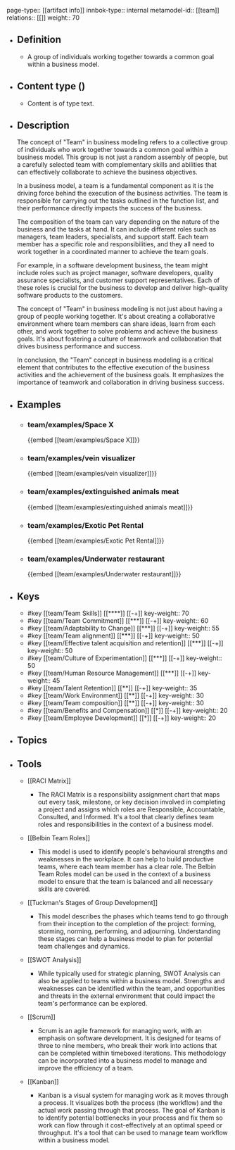 page-type:: [[artifact info]]
innbok-type:: internal
metamodel-id:: [[team]]
relations:: [[]]
weight:: 70

- ## Definition
  - A group of individuals working together towards a common goal within a business model.
- ## Content type ()
  - Content is of type text.
  
- ## Description
  The concept of "Team" in business modeling refers to a collective group of individuals who work together towards a common goal within a business model. This group is not just a random assembly of people, but a carefully selected team with complementary skills and abilities that can effectively collaborate to achieve the business objectives.
  
  In a business model, a team is a fundamental component as it is the driving force behind the execution of the business activities. The team is responsible for carrying out the tasks outlined in the function list, and their performance directly impacts the success of the business.
  
  The composition of the team can vary depending on the nature of the business and the tasks at hand. It can include different roles such as managers, team leaders, specialists, and support staff. Each team member has a specific role and responsibilities, and they all need to work together in a coordinated manner to achieve the team goals.
  
  For example, in a software development business, the team might include roles such as project manager, software developers, quality assurance specialists, and customer support representatives. Each of these roles is crucial for the business to develop and deliver high-quality software products to the customers.
  
  The concept of "Team" in business modeling is not just about having a group of people working together. It's about creating a collaborative environment where team members can share ideas, learn from each other, and work together to solve problems and achieve the business goals. It's about fostering a culture of teamwork and collaboration that drives business performance and success.
  
  In conclusion, the "Team" concept in business modeling is a critical element that contributes to the effective execution of the business activities and the achievement of the business goals. It emphasizes the importance of teamwork and collaboration in driving business success.
- ## Examples
  - ### team/examples/Space X
    {{embed [[team/examples/Space X]]}}
  - ### team/examples/vein visualizer
    {{embed [[team/examples/vein visualizer]]}}
  - ### team/examples/extinguished animals meat
    {{embed [[team/examples/extinguished animals meat]]}}
  - ### team/examples/Exotic Pet Rental
    {{embed [[team/examples/Exotic Pet Rental]]}}
  - ### team/examples/Underwater restaurant
    {{embed [[team/examples/Underwater restaurant]]}}
  
- ## Keys
  - #key [[team/Team Skills]] [[****]] [[-+]]
    key-weight:: 70
  - #key [[team/Team Commitment]] [[***]] [[-+]]
    key-weight:: 60
  - #key [[team/Adaptability to Change]] [[***]] [[-+]]
    key-weight:: 55
  - #key [[team/Team alignment]] [[***]] [[-+]]
    key-weight:: 50
  - #key [[team/Effective talent acquisition and retention]] [[***]] [[-+]]
    key-weight:: 50
  - #key [[team/Culture of Experimentation]] [[***]] [[-+]]
    key-weight:: 50
  - #key [[team/Human Resource Management]] [[***]] [[-+]]
    key-weight:: 45
  - #key [[team/Talent Retention]] [[**]] [[-+]]
    key-weight:: 35
  - #key [[team/Work Environment]] [[**]] [[-+]]
    key-weight:: 30
  - #key [[team/Team composition]] [[**]] [[-+]]
    key-weight:: 30
  - #key [[team/Benefits and Compensation]] [[*]] [[-+]]
    key-weight:: 20
  - #key [[team/Employee Development]] [[*]] [[-+]]
    key-weight:: 20
- ## Topics
  
- ## Tools
  - [[RACI Matrix]]
    - The RACI Matrix is a responsibility assignment chart that maps out every task, milestone, or key decision involved in completing a project and assigns which roles are Responsible, Accountable, Consulted, and Informed. It's a tool that clearly defines team roles and responsibilities in the context of a business model.
  
  - [[Belbin Team Roles]]
    - This model is used to identify people's behavioural strengths and weaknesses in the workplace. It can help to build productive teams, where each team member has a clear role. The Belbin Team Roles model can be used in the context of a business model to ensure that the team is balanced and all necessary skills are covered.
  
  - [[Tuckman's Stages of Group Development]]
    - This model describes the phases which teams tend to go through from their inception to the completion of the project: forming, storming, norming, performing, and adjourning. Understanding these stages can help a business model to plan for potential team challenges and dynamics.
  
  - [[SWOT Analysis]]
    - While typically used for strategic planning, SWOT Analysis can also be applied to teams within a business model. Strengths and weaknesses can be identified within the team, and opportunities and threats in the external environment that could impact the team's performance can be explored.
  
  - [[Scrum]]
    - Scrum is an agile framework for managing work, with an emphasis on software development. It is designed for teams of three to nine members, who break their work into actions that can be completed within timeboxed iterations. This methodology can be incorporated into a business model to manage and improve the efficiency of a team.
  
  - [[Kanban]]
    - Kanban is a visual system for managing work as it moves through a process. It visualizes both the process (the workflow) and the actual work passing through that process. The goal of Kanban is to identify potential bottlenecks in your process and fix them so work can flow through it cost-effectively at an optimal speed or throughput. It's a tool that can be used to manage team workflow within a business model.

